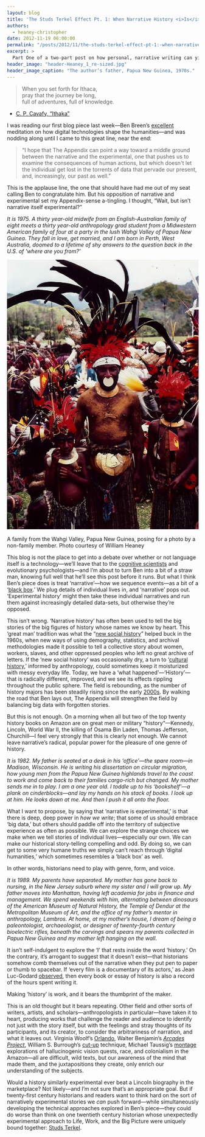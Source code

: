 ```yaml
---
layout: blog
title: 'The Studs Terkel Effect Pt. 1: When Narrative History <i>Is</i> Experimental History'
authors:
  - heaney-christopher
date: 2012-11-19 06:00:00
permalink: "/posts/2012/11/the-studs-terkel-effect-pt-1:-when-narrative-history-is-experimental-history"
excerpt: >
  Part One of a two-part post on how personal, narrative writing can yield insights for history as experimental, and perhaps more meaningful, as the tools of ‘digital humanities.’
header_image: "header-Heaney_1_re-sized.jpg"
header_image_caption: "The author’s father, Papua New Guinea, 1970s."
---
```

> When you set forth for Ithaca,    
pray that the journey be long,    
full of adventures, full of knowledge.    
- [C. P. Cavafy, “Ithaka”](http://www.cavafy.com/poems/content.asp?id=74&cat=1)

I was reading our first blog piece last week—Ben Breen’s [excellent](http://theappendix.net/blog/2012/11/tempora-mutantur:-between-experimental-and-narrative-history) meditation on how digital technologies shape the humanities—and was nodding along until I came to this great line, near the end:

> “I hope that The Appendix can point a way toward a middle ground between the narrative and the experimental, one that pushes us to examine the consequences of human actions, but which doesn't let the individual get lost in the torrents of data that pervade our present, and, increasingly, our past as well.”

This is the applause line, the one that should have had me out of my seat calling Ben to congratulate him. But his opposition of narrative and experimental set my Appendix-sense a-tingling. I thought, “Wait, but isn’t narrative itself experimental?”

<p class="alternate-voice"><i>
It is 1975. A thirty year-old midwife from an English-Australian family of eight meets a thirty year-old anthropology grad student from a Midwestern American family of four at a party in the lush Wahgi Valley of Papua New Guinea. They fall in love, get married, and I am born in Perth, West Australia, doomed to a lifetime of shy answers to the question back in the U.S. of ‘where are you from?’
</i></p>

<div class="inline-image">
  <a class="fancybox" href="/images/blog/2012/11/Heaney_2_re-sized-large.jpg">
    <img src="/images/blog/2012/11/Heaney_2_re-sized-medium.jpg" width="640" alt="Residents of the Wahgi Valley, Papua New Guinea" />
  </a>
  <p class="caption">
    A family from the Wahgi Valley, Papua New Guinea, posing for a photo by a non-family member.
    <span class="credit">
      Photo courtesy of William Heaney
    </span>
  </p>
</div>

This blog is not the place to get into a debate over whether or not language itself is a technology—we’ll leave that to the [cognitive scientists](http://www.amazon.com/Harnessed-Language-Mimicked-Nature-Transformed/dp/1935618539) and evolutionary psychologists—and I’m about to turn Ben into a bit of a straw man, knowing full well that he’ll see this post before it runs. But what I think Ben’s piece does is treat ‘narrative’—how we sequence events—as a bit of a ‘[black box](http://en.wikipedia.org/wiki/Black_box).’ We plug details of individual lives in, and ‘narrative’ pops out. ‘Experimental history’ might then take these individual narratives and run them against increasingly detailed data-sets, but otherwise they’re opposed. 

This isn’t wrong. ‘Narrative history’ has often been used to tell the big stories of the big figures of history whose names we know by heart. This ‘great man’ tradition was what the “[new social history](http://www.historytoday.com/raphael-samuel/what-social-history)” helped buck in the 1960s, when new ways of using demography, statistics, and archival methodologies made it possible to tell a collective story about women, workers, slaves, and other oppressed peoples who left no great archive of letters. If the ‘new social history’ was occasionally dry, a turn to ‘[cultural history](http://en.wikipedia.org/wiki/Cultural_history),’ informed by anthropology, could sometimes keep it moisturized with messy everyday life. Today, we have a ‘what happened’—‘History’—that is radically different, improved, and we see its effects rippling throughout the public sphere. The field is rebounding, as the number of history majors has been steadily rising since the early [2000s](http://www.historians.org/perspectives/issues/2012/1210/Clio's-Charm-Holding-Fast.cfm). By walking the road that Ben lays out, The Appendix will strengthen the field by balancing big data with forgotten stories.

But this is not enough. On a morning when all but two of the top twenty history books on Amazon are on great men or military “history”—Kennedy, Lincoln, World War II, the killing of Osama Bin Laden, Thomas Jefferson, Churchill—I feel very strongly that this is clearly not enough. We cannot leave narrative’s radical, popular power for the pleasure of one genre of history.

<p class="alternate-voice"><i>
It is 1982. My father is seated at a desk in his ‘office’—the spare room—in Madison, Wisconsin. He is writing his dissertation on circular migration, how young men from the Papua New Guinea highlands travel to the coast to work and come back to their families cargo-rich but changed. My mother sends me in to play. I am a one year old. I toddle up to his ‘bookshelf’—a plank on cinderblocks—and lay my hands on his stack of books. I look up at him. He looks down at me. And then I push it all onto the floor.
</i></p>

What I want to propose, by saying that ‘narrative is experimental,’ is that there is deep, deep power in _how we write_; that some of us should embrace ‘big data,’ but others should paddle off into the territory of subjective experience as often as possible. We can explore the strange choices we make when we tell stories of individual lives—especially our own. We can make our historical story-telling compelling and odd. By doing so, we can get to some very humane truths we simply can’t reach through ‘digital humanities,’ which sometimes resembles a ‘black box’ as well.

In other words, historians need to play with genre, form, and voice. 

<p class="alternate-voice"><i>
It is 1989. My parents have separated. My mother has gone back to nursing, in the New Jersey suburb where my sister and I will grow up. My father moves into Manhattan, having left academia for jobs in finance and management. We spend weekends with him, alternating between dinosaurs of the American Museum of Natural History, the Temple of Dendur at the Metropolitan Museum of Art, and the office of my father’s mentor in anthropology, Lambros. At home, at my mother’s house, I dream of being a paleontologist, archaeologist, or designer of twenty-fourth century bioelectric rifles, beneath the carvings and spears my parents collected in Papua New Guinea and my mother left hanging on the wall.
</i></p>

It isn’t self-indulgent to explore the ‘I’ that rests inside the word ‘history.’ On the contrary, it’s arrogant to suggest that it doesn’t exist—that historians somehow comb themselves out of the narrative when they put pen to paper or thumb to spacebar.  If ‘every film is a documentary of its actors,’ as Jean Luc-Godard [observed](http://www.nytimes.com/2010/08/22/movies/22hybrid.html?_r=0), then every book or essay of history is also a record of the hours spent writing it. 

Making ‘history’ is work, and it bears the thumbprint of the maker.

This is an old thought but it bears repeating. Other field and other sorts of writers, artists, and scholars—anthropologists in particular—have taken it to heart, producing works that challenge the reader and audience to identify not just with the story itself, but with the feelings and stray thoughts of its participants, and its creator, to consider the arbitrariness of narration, and what it leaves out. Virginia Woolf’s [Orlando](http://ebooks.adelaide.edu.au/w/woolf/virginia/w91o/), Walter Benjamin’s [_Arcades Project_](http://www.amazon.com/Arcades-Project-Walter-Benjamin/dp/0674008022), William S. Burrough’s [cut-up](http://www.writing.upenn.edu/~afilreis/88v/burroughs-cutup.html) technique, Michael Taussig’s [montage](http://www.amazon.com/Shamanism-Colonialism-Wild-Man-Healing/dp/0226790134) explorations of hallucinogenic vision quests, race, and colonialism in the Amazon—all are difficult, wild texts, but our awareness of the mind that made them, and the juxtapositions they create, only enrich our understanding of the subjects.

Would a history similarly experimental ever beat a Lincoln biography in the marketplace? Not likely—and I’m not sure that’s an appropriate goal. But if twenty-first century historians and readers want to think hard on the sort of narratively experimental stories we _can_ push forward—while simultaneously developing the technical approaches explored in Ben’s piece—they could do worse than think on one twentieth century historian whose unexpectedly experimental approach to Life, Work, and the Big Picture were uniquely bound together: [Studs Terkel](http://www.studsterkel.org/).